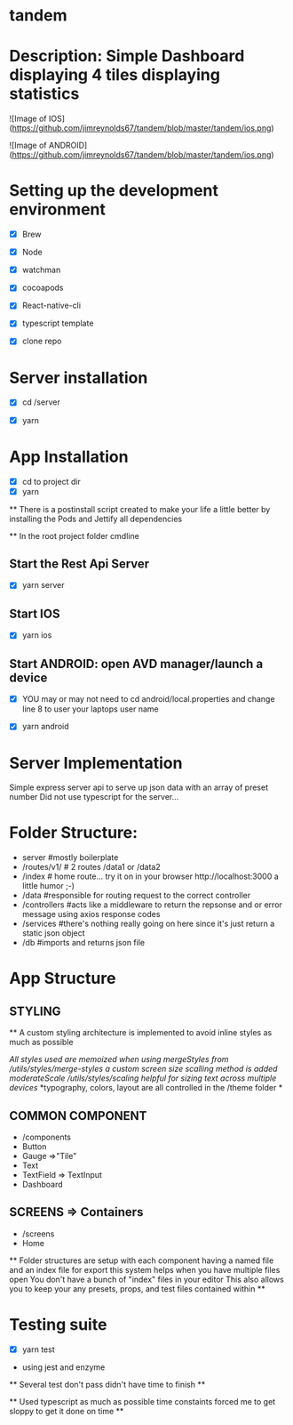 # tandem
# Description: Simple Dashboard displaying 4 tiles displaying statistics

![Image of IOS]
(https://github.com/jimreynolds67/tandem/blob/master/tandem/ios.png)

![Image of ANDROID]
(https://github.com/jimreynolds67/tandem/blob/master/tandem/ios.png)

# Setting up the development environment 

- [x] Brew
- [x] Node
- [x] watchman
- [x] cocoapods
- [x] React-native-cli
- [x] typescript template


- [x] clone repo 

# Server installation 
- [x] cd /server
- [x] yarn


# App Installation
- [x] cd to project dir 
- [x] yarn 

** There is a postinstall script created to make your life a little better by installing the Pods and Jettify all dependencies

** In the root project folder cmdline 

## Start the Rest Api Server
- [x] yarn server

## Start IOS 
- [x] yarn ios

## Start ANDROID: open AVD manager/launch a device 

- [x] YOU may or may not need to cd android/local.properties and change line 8 to user your laptops user name

- [x] yarn android


# Server Implementation
Simple express server api to serve up json data with an array of preset number
Did not use typescript for the server...

# Folder Structure:

* server          #mostly boilerplate
* /routes/v1/     # 2 routes /data1 or /data2
*   /index        # home route... try it on in your browser http://localhost:3000 a little humor ;-)
*   /data         #responsible for routing request to the correct controller 
* /controllers    #acts like a middleware to return the repsonse and or error message using axios response codes
* /services       #there's nothing really going on here since it's just return a static json object
* /db             #imports and returns json file 


# App Structure

## STYLING

** A custom styling architecture is implemented to avoid inline styles as much as possible

*All styles used are memoized when using mergeStyles from /utils/styles/merge-styles*
*a custom screen size scalling method is added moderateScale /utils/styles/scaling helpful for sizing text across multiple devices*
*typography, colors, layout are all controlled in the /theme folder *


## COMMON COMPONENT
* /components
* Button
* Gauge =>"Tile"
* Text
* TextField => TextInput
* Dashboard

## SCREENS => Containers
* /screens
* Home 

** Folder structures are setup with each component having a named file and an index file for export this system helps when you have multiple files open
You don't have a bunch of "index" files in your editor
This also allows you to keep your any presets, props, and test files contained within **


# Testing suite
- [x] yarn test
* using jest and enzyme

** Several test don't pass didn't have time to finish **

** Used typescript as much as possible time constaints forced me to get sloppy to get it done on time **



